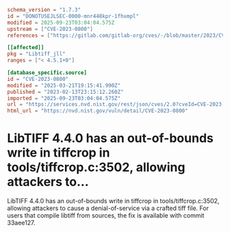```toml
schema_version = "1.7.3"
id = "DONOTUSEJLSEC-0000-mnr448kpr-1fhxmpl"
modified = 2025-09-23T03:04:04.575Z
upstream = ["CVE-2023-0800"]
references = ["https://gitlab.com/gitlab-org/cves/-/blob/master/2023/CVE-2023-0800.json", "https://gitlab.com/libtiff/libtiff/-/commit/33aee1275d9d1384791d2206776eb8152d397f00", "https://gitlab.com/libtiff/libtiff/-/issues/496", "https://lists.debian.org/debian-lts-announce/2023/02/msg00026.html", "https://security.gentoo.org/glsa/202305-31", "https://security.netapp.com/advisory/ntap-20230316-0002/", "https://www.debian.org/security/2023/dsa-5361", "https://gitlab.com/gitlab-org/cves/-/blob/master/2023/CVE-2023-0800.json", "https://gitlab.com/libtiff/libtiff/-/commit/33aee1275d9d1384791d2206776eb8152d397f00", "https://gitlab.com/libtiff/libtiff/-/issues/496", "https://lists.debian.org/debian-lts-announce/2023/02/msg00026.html", "https://security.gentoo.org/glsa/202305-31", "https://security.netapp.com/advisory/ntap-20230316-0002/", "https://www.debian.org/security/2023/dsa-5361"]

[[affected]]
pkg = "Libtiff_jll"
ranges = ["< 4.5.1+0"]

[database_specific.source]
id = "CVE-2023-0800"
modified = "2025-03-21T19:15:41.990Z"
published = "2023-02-13T23:15:12.260Z"
imported = "2025-09-23T03:04:04.575Z"
url = "https://services.nvd.nist.gov/rest/json/cves/2.0?cveId=CVE-2023-0800"
html_url = "https://nvd.nist.gov/vuln/detail/CVE-2023-0800"
```

# LibTIFF 4.4.0 has an out-of-bounds write in tiffcrop in tools/tiffcrop.c:3502, allowing attackers to...

LibTIFF 4.4.0 has an out-of-bounds write in tiffcrop in tools/tiffcrop.c:3502, allowing attackers to cause a denial-of-service via a crafted tiff file. For users that compile libtiff from sources, the fix is available with commit 33aee127.

